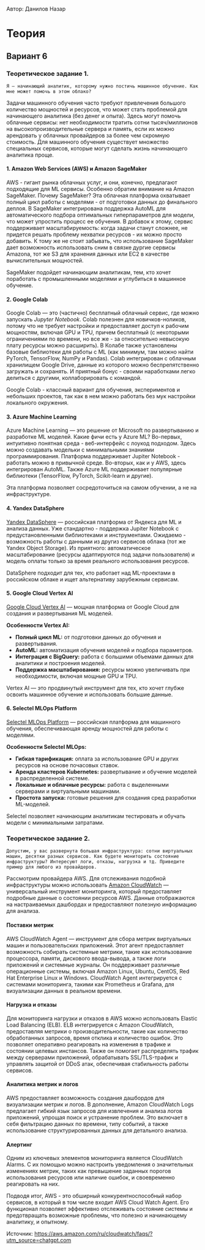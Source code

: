 Автор: Данилов Назар

# Теория

## Вариант 6

### Теоретическое задание 1. 
```
Я – начинающий аналитик, которому нужно постичь машинное обучение. Как мне может помочь в этом облако?
```

Задачи машинного обучения часто требуют привлечения большого количество мощностей и ресурсов, что может стать проблемой для начинающего аналитика (без денег и опыта). Здесь могут помочь облачные сервисы: нет необходимости тратить сотни тысяч/миллионов на высокопроизводительные сервера и память, если их можно арендовать у облачных провайдеров за более чем скромную стоимость. Для машинного обучения существует множество специальных сервисов, которые могут сделать жизнь начинающего аналитика проще.

#### 1. Amazon Web Services (AWS) и Amazon SageMaker 
AWS - гигант рынка облачных услуг, и они, конечно, предлагают подходящие для ML сервисы. Особенно обратим внимание на Amazon SageMaker. Почему SageMaker? Эта облачная платформа охватывает полный цикл работы с моделями - от подготовки данных до финального деплоя. В SageMaker интегрирована поддержка AutoML для автоматического подбора оптимальных гиперпараметров для модели, что может упростить процесс ее обучения. 
В добавок к этому, сервис поддерживает масштабируемость: когда задачи станут сложнее, не придется решать проблему нехватки ресурсов - их можно просто добавить. К тому же не стоит забывать, что использование SageMaker дает возможность использовать сним в связке дургие сервисы Amazona, тот же S3 для хранения данных или EC2 в качестве вычислительных мощностей.

SageMaker подойдет начинающим аналитикам, тем, кто хочет поработать с промышленными моделями и углубиться в машинное обучение. 

#### 2. Google Colab  
Google Colab — это (частично) бесплатный облачный сервис, где можно запускать *Jupyter Notebook*. Colab полезнен для новичков-ноликов, потому что не требует настройки и предоставляет доступ к рабочим мощностям, включая GPU и TPU, причем бесплатный (с некоторыми ограничениями по времени, но все же - за относительно невысокую плату ресурсы можно расширить). В Колабе также установлены базовые библиотеки для работы с ML (как минимум, там можно найти PyTorch, TensorFlow, NumPy и Pandas).
Colab интегрирован с облачным хранилищем Google Drive, данные из которого можно беспрепятственно загружать и сохранять. И приятный бонус - своими наработками легко делиться с другими, коллаборировать с командой.

Google Colab - классный вариант для обучения, экспериментов и небольших проектов, так как в нем можно работать без мук настройки локального окружения.  

#### 3. Azure Machine Learning  
Azure Machine Learning — это решение от Microsoft по развертыванию и разработке ML моделей. Какие фичи есть у Azure ML? Во-первых, интуитивно понятная среда - веб-интерфейс с лоукод подходом. Здесь можно создавать модельки с минимальными знаниями программирования. Платформа поддерживает Jupiter Notebook - работать можно в привычной среде. Во-вторых, как и у AWS, здесь интегрирован AutoML.
Также Azure ML поддерживает популярные библиотеки (TensorFlow, PyTorch, Scikit-learn и другие).

Эта платформа позволяет сосредоточиться на самом обучении, а не на инфраструктуре.

#### 4. Yandex DataSphere  
[Yandex DataSphere](https://yandex.cloud/ru/services/datasphere) — российская платформа от Яндекса для ML и анализа данных. Уже стандартно - поддержка Jupiter Notebook с предустановленными библиотеками и инструментами. Ожидаемо - возможность работы с данными из другиз сервисов облака (тот же Yandex Object Storage). Из приятного: автоматическое масштабирование (ресурсы адаптируются под задачи пользователя) и модель оплаты только за время реального использования ресурсов.
  

DataSphere подходит для тех, кто работает над ML-проектами в российском облаке и ищет альтернативу зарубежным сервисам.

#### 5. Google Cloud Vertex AI  
[Google Cloud Vertex AI](https://cloud.google.com/vertex-ai) — мощная  платформа от Google Cloud для создания и развертывания ML моделей.  

**Особенности Vertex AI:**  
- **Полный цикл ML:** от подготовки данных до обучения и развертывания.  
- **AutoML:** автоматизация обучения моделей и подбора параметров.  
- **Интеграция с BigQuery:** работа с большими объемами данных для аналитики и построения моделей.  
- **Поддержка масштабирования:** ресурсы можно увеличивать при необходимости, включая мощные GPU и TPU.  

Vertex AI — это продвинутый инструмент для тех, кто хочет глубже освоить машинное обучение и использовать большие данные.

#### 6. Selectel MLOps Platform  
[Selectel MLOps Platform](https://selectel.ru/services/cloud/mlops/) — российская платформа для машинного обучения, обеспечивающая аренду мощностей для работы с моделями.  

**Особенности Selectel MLOps:**  
- **Гибкая тарификация:** оплата за использование GPU и других ресурсов на основе почасовых ставок.  
- **Аренда кластеров Kubernetes:** развертывание и обучение моделей в распределенной системе.  
- **Локальные и облачные ресурсы:** работа с выделенными серверами и виртуальными машинами.  
- **Простота запуска:** готовые решения для создания сред разработки ML-моделей.  

Selectel позволяет начинающим аналитикам тестировать и обучать модели с минимальными затратами.

### Теоретическое задание 2. 
```
Допустим, у вас развернута большая инфраструктура: сотни виртуальных машин, десятки разных сервисов. Как будете мониторить состояние инфраструктуры? Интересуют логи, отказы, нагрузка и тд. Приведите пример для любого из провайдеров.
```

Рассмотрим провайдера AWS. Для отслеживания подобной инфраструктуры можно использовать [Amazon CloudWatch](https://aws.amazon.com/de/cloudwatch/) — универсальный инструмент мониторинга, который предоставляет подробные данные о состоянии ресурсов AWS. Данные отображаются на настраиваемых дашбордах и предоставляют полезную информацию для анализа.

#### Поставки метрик
AWS CloudWatch Agent — инструмент для сбора метрик виртуальных машин и пользовательских приложений. Этот агент предоставляет возможность собирать системные метрики, такие как использование процессора, памяти, дискового ввода-вывода, а также логи приложений и системные журналы. Он поддерживает различные операционные системы, включая Amazon Linux, Ubuntu, CentOS, Red Hat Enterprise Linux и Windows. CloudWatch Agent интегрируется с системами мониторинга, такими как Prometheus и Grafana, для визуализации данных в реальном времени.

#### Нагрузка и отказы
Для мониторинга нагрузки и отказов в AWS можно использовать Elastic Load Balancing (ELB). ELB интегрируется с Amazon CloudWatch, предоставляя метрики о производительности, такие как количество обработанных запросов, время отклика и количество ошибок. Это позволяет оперативно реагировать на изменения в трафике и состоянии целевых инстансов. Также он помогает распределять трафик между серверами приложений, обрабатывать SSL/TLS-трафик и управлять защитой от DDoS атак, обеспечивая стабильность работы сервисов.

#### Аналитика метрик и логов
AWS предоставляет возможность создания дашбордов для визуализации метрик и логов. В дополнение, Amazon CloudWatch Logs предлагает гибкий язык запросов для извлечения и анализа логов приложений, упрощая поиск и устранение проблем. Это включает в себя фильтрацию данных по времени, типу событий, а также использование структурированных данных для детального анализа.

#### Алертинг
Одним из ключевых элементов мониторинга является CloudWatch Alarms. С их помощью можно настроить уведомления о значительных изменениях метрик, таких как превышение заданных порогов использования ресурсов или наличие ошибок, и своевременно реагировать на них.

Подводя итог, AWS - это обширный конкурентноспособный набор сервисов, в который в том числе входит AWS Cloud Watch Agent. Его функционал позволяет эффективно отслеживать состояние системы и предотвращать возможные проблемы, что полезно и начинающему аналитику, и опытному.

Источник: https://aws.amazon.com/ru/cloudwatch/faqs/?utm_source=chatgpt.com
